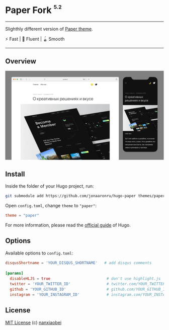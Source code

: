<div>
<h1>Paper Fork <sup><sup><sub>5.2</sub></sup></sup></h1>

<hr />

Slighthly different version of [Paper theme](https://github.com/nanxiaobei/hugo-paper).

⚡️ Fast | 🦋 Fluent | 🪀 Smooth

</div>

---

## Overview

![](https://raw.githubusercontent.com/jonaaronru/hugo-paper/master/images/screenshot.png)

## Install

Inside the folder of your Hugo project, run:

```bash
git submodule add https://github.com/jonaaronru/hugo-paper themes/paper
```

Open `config.toml`, change `theme` to `"paper"`:

```toml
theme = "paper"
```

For more information, please read the [official guide](https://gohugo.io/getting-started/quick-start/#step-3-add-a-theme) of Hugo.

## Options

Available options to `config.toml`:

```toml
disqusShortname = 'YOUR_DISQUS_SHORTNAME'   # add disqus comments

[params]
  disableHLJS = true                         # don't use highlight.js
  twitter = 'YOUR_TWITTER_ID'                # twitter.com/YOUR_TWITTER_ID
  github = 'YOUR_GITHUB_ID'                  # github.com/YOUR_GITHUB_ID
  instagram = 'YOUR_INSTAGRAM_ID'            # instagram.com/YOUR_INSTAGRAM_ID
```

## License

[MIT License](https://github.com/nanxiaobei/hugo-paper/blob/master/LICENSE) (c) [nanxiaobei](https://lee.so/)